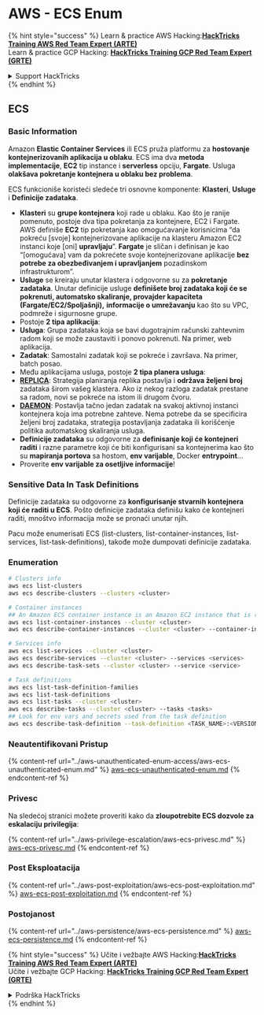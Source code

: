 # AWS - ECS Enum

{% hint style="success" %}
Learn & practice AWS Hacking:<img src="../../../.gitbook/assets/image (1) (1) (1) (1).png" alt="" data-size="line">[**HackTricks Training AWS Red Team Expert (ARTE)**](https://training.hacktricks.xyz/courses/arte)<img src="../../../.gitbook/assets/image (1) (1) (1) (1).png" alt="" data-size="line">\
Learn & practice GCP Hacking: <img src="../../../.gitbook/assets/image (2) (1).png" alt="" data-size="line">[**HackTricks Training GCP Red Team Expert (GRTE)**<img src="../../../.gitbook/assets/image (2) (1).png" alt="" data-size="line">](https://training.hacktricks.xyz/courses/grte)

<details>

<summary>Support HackTricks</summary>

* Check the [**subscription plans**](https://github.com/sponsors/carlospolop)!
* **Join the** 💬 [**Discord group**](https://discord.gg/hRep4RUj7f) or the [**telegram group**](https://t.me/peass) or **follow** us on **Twitter** 🐦 [**@hacktricks\_live**](https://twitter.com/hacktricks_live)**.**
* **Share hacking tricks by submitting PRs to the** [**HackTricks**](https://github.com/carlospolop/hacktricks) and [**HackTricks Cloud**](https://github.com/carlospolop/hacktricks-cloud) github repos.

</details>
{% endhint %}

## ECS

### Basic Information

Amazon **Elastic Container Services** ili ECS pruža platformu za **hostovanje kontejnerizovanih aplikacija u oblaku**. ECS ima dva **metoda implementacije**, **EC2** tip instance i **serverless** opciju, **Fargate**. Usluga **olakšava pokretanje kontejnera u oblaku bez problema**.

ECS funkcioniše koristeći sledeće tri osnovne komponente: **Klasteri**, **Usluge** i **Definicije zadataka**.

* **Klasteri** su **grupe kontejnera** koji rade u oblaku. Kao što je ranije pomenuto, postoje dva tipa pokretanja za kontejnere, EC2 i Fargate. AWS definiše **EC2** tip pokretanja kao omogućavanje korisnicima “da pokreću \[svoje] kontejnerizovane aplikacije na klasteru Amazon EC2 instanci koje \[oni] **upravljaju**”. **Fargate** je sličan i definisan je kao “\[omogućava] vam da pokrećete svoje kontejnerizovane aplikacije **bez potrebe za obezbeđivanjem i upravljanjem** pozadinskom infrastrukturom”.
* **Usluge** se kreiraju unutar klastera i odgovorne su za **pokretanje zadataka**. Unutar definicije usluge **definišete broj zadataka koji će se pokrenuti, automatsko skaliranje, provajder kapaciteta (Fargate/EC2/Spoljašnji),** **informacije o umrežavanju** kao što su VPC, podmreže i sigurnosne grupe.
* Postoje **2 tipa aplikacija**:
* **Usluga**: Grupa zadataka koja se bavi dugotrajnim računski zahtevnim radom koji se može zaustaviti i ponovo pokrenuti. Na primer, web aplikacija.
* **Zadatak**: Samostalni zadatak koji se pokreće i završava. Na primer, batch posao.
* Među aplikacijama usluga, postoje **2 tipa planera usluga**:
* [**REPLICA**](https://docs.aws.amazon.com/AmazonECS/latest/developerguide/ecs_services.html): Strategija planiranja replika postavlja i **održava željeni broj** zadataka širom vašeg klastera. Ako iz nekog razloga zadatak prestane sa radom, novi se pokreće na istom ili drugom čvoru.
* [**DAEMON**](https://docs.aws.amazon.com/AmazonECS/latest/developerguide/ecs_services.html): Postavlja tačno jedan zadatak na svakoj aktivnoj instanci kontejnera koja ima potrebne zahteve. Nema potrebe da se specificira željeni broj zadataka, strategija postavljanja zadataka ili korišćenje politika automatskog skaliranja usluga.
* **Definicije zadataka** su odgovorne za **definisanje koji će kontejneri raditi** i razne parametre koji će biti konfigurisani sa kontejnerima kao što su **mapiranja portova** sa hostom, **env varijable**, Docker **entrypoint**...
* Proverite **env varijable za osetljive informacije**!

### Sensitive Data In Task Definitions

Definicije zadataka su odgovorne za **konfigurisanje stvarnih kontejnera koji će raditi u ECS**. Pošto definicije zadataka definišu kako će kontejneri raditi, mnoštvo informacija može se pronaći unutar njih.

Pacu može enumerisati ECS (list-clusters, list-container-instances, list-services, list-task-definitions), takođe može dumpovati definicije zadataka.

### Enumeration
```bash
# Clusters info
aws ecs list-clusters
aws ecs describe-clusters --clusters <cluster>

# Container instances
## An Amazon ECS container instance is an Amazon EC2 instance that is running the Amazon ECS container agent and has been registered into an Amazon ECS cluster.
aws ecs list-container-instances --cluster <cluster>
aws ecs describe-container-instances --cluster <cluster> --container-instances <container_instance_arn>

# Services info
aws ecs list-services --cluster <cluster>
aws ecs describe-services --cluster <cluster> --services <services>
aws ecs describe-task-sets --cluster <cluster> --service <service>

# Task definitions
aws ecs list-task-definition-families
aws ecs list-task-definitions
aws ecs list-tasks --cluster <cluster>
aws ecs describe-tasks --cluster <cluster> --tasks <tasks>
## Look for env vars and secrets used from the task definition
aws ecs describe-task-definition --task-definition <TASK_NAME>:<VERSION>
```
### Neautentifikovani Pristup

{% content-ref url="../aws-unauthenticated-enum-access/aws-ecs-unauthenticated-enum.md" %}
[aws-ecs-unauthenticated-enum.md](../aws-unauthenticated-enum-access/aws-ecs-unauthenticated-enum.md)
{% endcontent-ref %}

### Privesc

Na sledećoj stranici možete proveriti kako da **zloupotrebite ECS dozvole za eskalaciju privilegija**:

{% content-ref url="../aws-privilege-escalation/aws-ecs-privesc.md" %}
[aws-ecs-privesc.md](../aws-privilege-escalation/aws-ecs-privesc.md)
{% endcontent-ref %}

### Post Eksploatacija

{% content-ref url="../aws-post-exploitation/aws-ecs-post-exploitation.md" %}
[aws-ecs-post-exploitation.md](../aws-post-exploitation/aws-ecs-post-exploitation.md)
{% endcontent-ref %}

### Postojanost

{% content-ref url="../aws-persistence/aws-ecs-persistence.md" %}
[aws-ecs-persistence.md](../aws-persistence/aws-ecs-persistence.md)
{% endcontent-ref %}

{% hint style="success" %}
Učite i vežbajte AWS Hacking:<img src="../../../.gitbook/assets/image (1) (1) (1) (1).png" alt="" data-size="line">[**HackTricks Training AWS Red Team Expert (ARTE)**](https://training.hacktricks.xyz/courses/arte)<img src="../../../.gitbook/assets/image (1) (1) (1) (1).png" alt="" data-size="line">\
Učite i vežbajte GCP Hacking: <img src="../../../.gitbook/assets/image (2) (1).png" alt="" data-size="line">[**HackTricks Training GCP Red Team Expert (GRTE)**<img src="../../../.gitbook/assets/image (2) (1).png" alt="" data-size="line">](https://training.hacktricks.xyz/courses/grte)

<details>

<summary>Podrška HackTricks</summary>

* Proverite [**planove pretplate**](https://github.com/sponsors/carlospolop)!
* **Pridružite se** 💬 [**Discord grupi**](https://discord.gg/hRep4RUj7f) ili [**telegram grupi**](https://t.me/peass) ili **pratite** nas na **Twitteru** 🐦 [**@hacktricks\_live**](https://twitter.com/hacktricks_live)**.**
* **Podelite hakerske trikove slanjem PR-ova na** [**HackTricks**](https://github.com/carlospolop/hacktricks) i [**HackTricks Cloud**](https://github.com/carlospolop/hacktricks-cloud) github repozitorijume.

</details>
{% endhint %}
